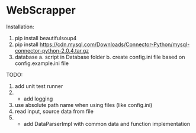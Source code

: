# WebScrapper

Installation:
 1. pip install beautifulsoup4
 2. pip install https://cdn.mysql.com/Downloads/Connector-Python/mysql-connector-python-2.0.4.tar.gz
 3. database
    a. script in Database folder
    b. create config.ini file based on config.example.ini file


TODO:
 1. add unit test runner
 2. + add logging
 3. use absolute path name when using files (like config.ini)
 4. read input, source data from file
 5. + add DataParserImpl with common data and function implementation